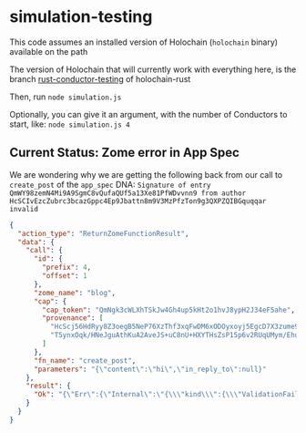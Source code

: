 # simulation-testing

This code assumes an installed version of Holochain (`holochain` binary) available on the path

The version of Holochain that will currently work with everything here, is the branch [rust-conductor-testing](https://github.com/holochain/holochain-rust/pull/1334) of holochain-rust

Then, run `node simulation.js`

Optionally, you can give it an argument, with the number of Conductors to start, like:
`node simulation.js 4`

## Current Status: Zome error in App Spec

We are wondering why we are getting the following back from our call to `create_post` of the `app_spec` DNA: `Signature of entry QmWY98zemN4Mi9A9SgmC8vQufaQUf5a13Xe81PfWDvvnn9 from author HcSCIvEzcZubrc3bcazGppc4Ep9Jbattn8m9V3MzPfzTon9g3QXPZQIBGquqqar invalid`

```json
{
  "action_type": "ReturnZomeFunctionResult",
  "data": {
    "call": {
      "id": {
        "prefix": 4,
        "offset": 1
      },
      "zome_name": "blog",
      "cap": {
        "cap_token": "QmNgk3cWLXhTSkJw4Gh4up5kHt2o1hvJ8ypH2J34eF5ahe",
        "provenance": [
          "HcScj56HdRyy8Z3oegB5NeP76XzThf3xqFwDM6xODOyxoyj5EgcD7X3zume9wba",
          "T5ynxOqk/HNeJguAthKuA2AveJS+uC8nU+HXYTHsZsP15p6v2RUqUMym/EhuL+1ZvPqgvuFL0chg67IAOo38Cg=="
        ]
      },
      "fn_name": "create_post",
      "parameters": "{\"content\":\"hi\",\"in_reply_to\":null}"
    },
    "result": {
      "Ok": "{\"Err\":{\"Internal\":\"{\\\"kind\\\":{\\\"ValidationFailed\\\":\\\"Signature of entry QmWY98zemN4Mi9A9SgmC8vQufaQUf5a13Xe81PfWDvvnn9 from author HcSCIvEzcZubrc3bcazGppc4Ep9Jbattn8m9V3MzPfzTon9g3QXPZQIBGquqqar invalid\\\"},\\\"file\\\":\\\"core/src/nucleus/ribosome/runtime.rs\\\",\\\"line\\\":\\\"192\\\"}\"}}"
    }
  }
}
```